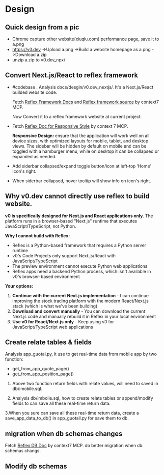 # Design

## Quick design from a pic

- Chrome capture other website(xiuqiu.com) performance page, save it to a.png
- https://v0.dev ->Upload a.png ->Build a website homepage as a.png ->Download a.zip
- unzip a.zip to v0.dev_npx/

## Convert Next.js/React to reflex framework
- #codebase .
  Analysis docs/desgin/v0.dev_nextjs/. It's a Next.js/React builded website code.

  Fetch [Reflex Framework Docs](https://reflex.dev/docs/getting-started/introduction/) and [Reflex framework source](https://github.com/reflex-dev/reflex) by context7 MCP.

  Now Convert it to a reflex framework website at current project.

- Fetch [Reflex Doc for Responsive Style](https://reflex.dev/docs/styling/responsive) by context 7 MCP.

  **Responsive Design:** ensure that the application will work well on all device sizes, with optimized layouts for mobile, tablet, and desktop views. The sidebar will be hidden by default on mobile and can be toggled with a hamburger menu, while on desktop it can be collapsed or expanded as needed.

- Add siderbar collapsed/expand toggle button/icon at left-top 'Home' icon's right.

- When siderbar collapsed, hover tooltip will show info on icon's right.



## Why v0.dev cannot directly use reflex to build website.
**v0 is specifically designed for Next.js and React applications only**. The platform runs in a browser-based "Next.js" runtime that executes JavaScript/TypeScript, not Python.

**Why I cannot build with Reflex:**
- Reflex is a Python-based framework that requires a Python server runtime
- v0's Code Projects only support Next.js/React with JavaScript/TypeScript
- The preview environment cannot execute Python web applications
- Reflex apps need a backend Python process, which isn't available in v0's browser-based environment

**Your options:**
1. **Continue with the current Next.js implementation** - I can continue improving the stock trading platform with the modern React/Next.js stack (which is what we've been building)
2. **Download and convert manually** - You can download the current Next.js code and manually rebuild it in Reflex in your local environment
3. **Use v0 for React/Next.js only** - Keep using v0 for JavaScript/TypeScript web applications


## Create relate tables & fields
Analysis app_guotai.py, it use to get real-time data from mobile app by two function:
- get_from_app_quote_page()
- get_from_app_position_page()

1. Above two function return fields with relate values, will need to saved in db/imobile.sql.

2. Analysis db/imboile.sql, how to create relate tables or append/modify fields to can save all these real-time return data.

3.When you sure can save all these real-time return data, create a save_app_data_to_db() in app_guotail.py for save them to db.


## migration when db schemas changes
Fetch [Reflex DB Doc](https://reflex.dev/docs/database/overview#migrations) by context7 MCP.
do better migration when db schemas changs.


## Modify db schemas
